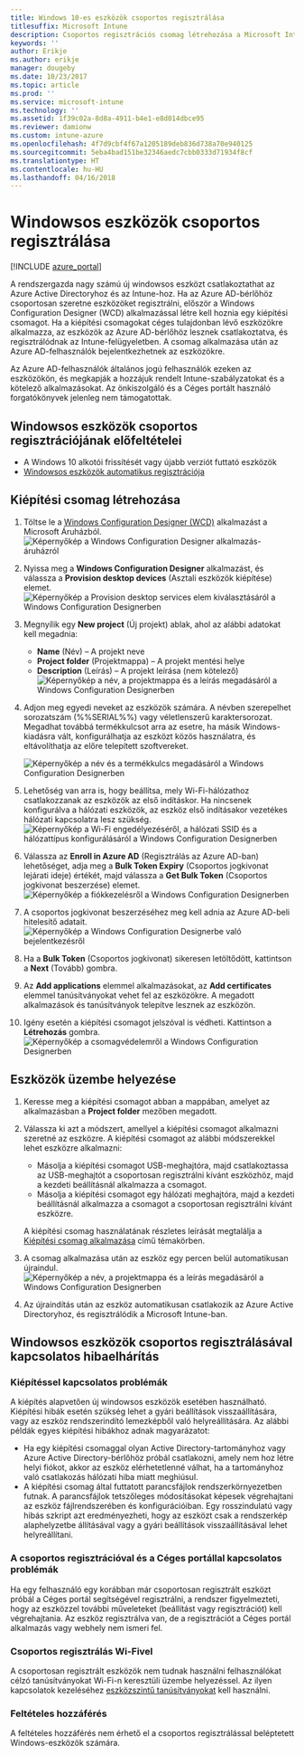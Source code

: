 ```yaml
---
title: Windows 10-es eszközök csoportos regisztrálása
titlesuffix: Microsoft Intune
description: Csoportos regisztrációs csomag létrehozása a Microsoft Intune-hoz
keywords: ''
author: Erikje
ms.author: erikje
manager: dougeby
ms.date: 10/23/2017
ms.topic: article
ms.prod: ''
ms.service: microsoft-intune
ms.technology: ''
ms.assetid: 1f39c02a-8d8a-4911-b4e1-e8d014dbce95
ms.reviewer: damionw
ms.custom: intune-azure
ms.openlocfilehash: 4f7d9cbf4f67a1205189deb836d738a70e940125
ms.sourcegitcommit: 5eba4bad151be32346aedc7cbb0333d71934f8cf
ms.translationtype: HT
ms.contentlocale: hu-HU
ms.lasthandoff: 04/16/2018
---
```

# <a name="bulk-enrollment-for-windows-devices"></a>Windowsos eszközök csoportos regisztrálása

[!INCLUDE [azure_portal](./includes/azure_portal.md)]

A rendszergazda nagy számú új windowsos eszközt csatlakoztathat az Azure Active Directoryhoz és az Intune-hoz. Ha az Azure AD-bérlőhöz csoportosan szeretne eszközöket regisztrálni, először a Windows Configuration Designer (WCD) alkalmazással létre kell hoznia egy kiépítési csomagot. Ha a kiépítési csomagokat céges tulajdonban lévő eszközökre alkalmazza, az eszközök az Azure AD-bérlőhöz lesznek csatlakoztatva, és regisztrálódnak az Intune-felügyeletben. A csomag alkalmazása után az Azure AD-felhasználók bejelentkezhetnek az eszközökre.

Az Azure AD-felhasználók általános jogú felhasználók ezeken az eszközökön, és megkapják a hozzájuk rendelt Intune-szabályzatokat és a kötelező alkalmazásokat. Az önkiszolgáló és a Céges portált használó forgatókönyvek jelenleg nem támogatottak.

## <a name="prerequisites-for-windows-devices-bulk-enrollment"></a>Windowsos eszközök csoportos regisztrációjának előfeltételei

- A Windows 10 alkotói frissítését vagy újabb verziót futtató eszközök
- [Windowsos eszközök automatikus regisztrációja](windows-enroll.md#enable-windows-10-automatic-enrollment)

## <a name="create-a-provisioning-package"></a>Kiépítési csomag létrehozása

1. Töltse le a [Windows Configuration Designer (WCD)](https://www.microsoft.com/store/apps/9nblggh4tx22) alkalmazást a Microsoft Áruházból.
   ![Képernyőkép a Windows Configuration Designer alkalmazás-áruházról](media/bulk-enroll-store.png)

2. Nyissa meg a **Windows Configuration Designer** alkalmazást, és válassza a **Provision desktop devices** (Asztali eszközök kiépítése) elemet.
   ![Képernyőkép a Provision desktop services elem kiválasztásáról a Windows Configuration Designerben](media/bulk-enroll-select.png)

3. Megnyílik egy **New project** (Új projekt) ablak, ahol az alábbi adatokat kell megadnia:
   - **Name** (Név) – A projekt neve
   - **Project folder** (Projektmappa) – A projekt mentési helye
   - **Description** (Leírás) – A projekt leírása (nem kötelező) ![Képernyőkép a név, a projektmappa és a leírás megadásáról a Windows Configuration Designerben](media/bulk-enroll-name.png)

4. Adjon meg egyedi neveket az eszközök számára. A névben szerepelhet sorozatszám (%%SERIAL%%) vagy véletlenszerű karaktersorozat. Megadhat továbbá termékkulcsot arra az esetre, ha másik Windows-kiadásra vált, konfigurálhatja az eszközt közös használatra, és eltávolíthatja az előre telepített szoftvereket.

   ![Képernyőkép a név és a termékkulcs megadásáról a Windows Configuration Designerben](media/bulk-enroll-device.png)

5. Lehetőség van arra is, hogy beállítsa, mely Wi-Fi-hálózathoz csatlakozzanak az eszközök az első indításkor.  Ha nincsenek konfigurálva a hálózati eszközök, az eszköz első indításakor vezetékes hálózati kapcsolatra lesz szükség.
   ![Képernyőkép a Wi-Fi engedélyezéséről, a hálózati SSID és a hálózattípus konfigurálásáról a Windows Configuration Designerben](media/bulk-enroll-network.png)

6. Válassza az **Enroll in Azure AD** (Regisztrálás az Azure AD-ban) lehetőséget, adja meg a **Bulk Token Expiry** (Csoportos jogkivonat lejárati ideje) értékét, majd válassza a **Get Bulk Token** (Csoportos jogkivonat beszerzése) elemet.
   ![Képernyőkép a fiókkezelésről a Windows Configuration Designerben](media/bulk-enroll-account.png)

7. A csoportos jogkivonat beszerzéséhez meg kell adnia az Azure AD-beli hitelesítő adatait.
   ![Képernyőkép a Windows Configuration Designerbe való bejelentkezésről](media/bulk-enroll-cred.png)

8. Ha a **Bulk Token** (Csoportos jogkivonat) sikeresen letöltődött, kattintson a **Next** (Tovább) gombra.

9. Az **Add applications** elemmel alkalmazásokat, az **Add certificates** elemmel tanúsítványokat vehet fel az eszközökre. A megadott alkalmazások és tanúsítványok telepítve lesznek az eszközön.

10. Igény esetén a kiépítési csomagot jelszóval is védheti.  Kattintson a **Létrehozás** gombra.
    ![Képernyőkép a csomagvédelemről a Windows Configuration Designerben](media/bulk-enroll-create.png)

## <a name="provision-devices"></a>Eszközök üzembe helyezése

1. Keresse meg a kiépítési csomagot abban a mappában, amelyet az alkalmazásban a **Project folder** mezőben megadott.

2. Válassza ki azt a módszert, amellyel a kiépítési csomagot alkalmazni szeretné az eszközre.  A kiépítési csomagot az alábbi módszerekkel lehet eszközre alkalmazni:
   - Másolja a kiépítési csomagot USB-meghajtóra, majd csatlakoztassa az USB-meghajtót a csoportosan regisztrálni kívánt eszközhöz, majd a kezdeti beállításnál alkalmazza a csomagot.
   - Másolja a kiépítési csomagot egy hálózati meghajtóra, majd a kezdeti beállításnál alkalmazza a csomagot a csoportosan regisztrálni kívánt eszközre.

   A kiépítési csomag használatának részletes leírását megtalálja a [Kiépítési csomag alkalmazása](https://technet.microsoft.com/itpro/windows/configure/provisioning-apply-package) című témakörben.

3. A csomag alkalmazása után az eszköz egy percen belül automatikusan újraindul.
   ![Képernyőkép a név, a projektmappa és a leírás megadásáról a Windows Configuration Designerben](media/bulk-enroll-add.png)

4. Az újraindítás után az eszköz automatikusan csatlakozik az Azure Active Directoryhoz, és regisztrálódik a Microsoft Intune-ban.

## <a name="troubleshooting-windows-bulk-enrollment"></a>Windowsos eszközök csoportos regisztrálásával kapcsolatos hibaelhárítás

### <a name="provisioning-issues"></a>Kiépítéssel kapcsolatos problémák
A kiépítés alapvetően új windowsos eszközök esetében használható. Kiépítési hibák esetén szükség lehet a gyári beállítások visszaállítására, vagy az eszköz rendszerindító lemezképből való helyreállítására. Az alábbi példák egyes kiépítési hibákhoz adnak magyarázatot:

- Ha egy kiépítési csomaggal olyan Active Directory-tartományhoz vagy Azure Active Directory-bérlőhöz próbál csatlakozni, amely nem hoz létre helyi fiókot, akkor az eszköz elérhetetlenné válhat, ha a tartományhoz való csatlakozás hálózati hiba miatt meghiúsul.
- A kiépítési csomag által futtatott parancsfájlok rendszerkörnyezetben futnak. A parancsfájlok tetszőleges módosításokat képesek végrehajtani az eszköz fájlrendszerében és konfigurációiban. Egy rosszindulatú vagy hibás szkript azt eredményezheti, hogy az eszközt csak a rendszerkép alaphelyzetbe állításával vagy a gyári beállítások visszaállításával lehet helyreállítani.

### <a name="problems-with-bulk-enrollment-and-company-portal"></a>A csoportos regisztrációval és a Céges portállal kapcsolatos problémák
Ha egy felhasználó egy korábban már csoportosan regisztrált eszközt próbál a Céges portál segítségével regisztrálni, a rendszer figyelmezteti, hogy az eszközzel további műveleteket (beállítást vagy regisztrációt) kell végrehajtania. Az eszköz regisztrálva van, de a regisztrációt a Céges portál alkalmazás vagy webhely nem ismeri fel.

### <a name="bulk-enrollment-with-wi-fi"></a>Csoportos regisztrálás Wi-Fivel 

A csoportosan regisztrált eszközök nem tudnak használni felhasználókat célzó tanúsítványokat Wi-Fi-n keresztüli üzembe helyezéssel. Az ilyen kapcsolatok kezeléséhez [eszközszintű tanúsítványokat](certificates-configure.md) kell használni. 

### <a name="conditional-access"></a>Feltételes hozzáférés
A feltételes hozzáférés nem érhető el a csoportos regisztrálással beléptetett Windows-eszközök számára.
